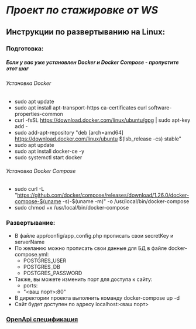 # _Проект по стажировке от WS_
## Инструкции по развертыванию на Linux:
### Подготовка:
##### Если у вас уже установлен Docker и Docker Compose - пропустите этот шаг

###### Установка Docker
- sudo apt update
- sudo apt install apt-transport-https ca-certificates curl software-properties-common
- curl -fsSL https://download.docker.com/linux/ubuntu/gpg | sudo apt-key add -
- sudo add-apt-repository "deb [arch=amd64] https://download.docker.com/linux/ubuntu $(lsb_release -cs) stable"
- sudo apt update
- sudo apt install docker-ce -y
- sudo systemctl start docker

###### Установка Docker Compose
- sudo curl -L "https://github.com/docker/compose/releases/download/1.26.0/docker-compose-$(uname -s)-$(uname -m)" -o /usr/local/bin/docker-compose
- sudo chmod +x /usr/local/bin/docker-compose

### Развертывание:
- В файле app/config/app_config.php прописать свои secretKey и serverName
- По желанию можно прописать свои данные для БД в файле docker-compose.yml:
  - POSTGRES_USER
  - POSTGRES_DB
  - POSTGRES_PASSWORD
- Также, вы можете изменить порт для доступа к сайту:
  - ports:
  - "<ваш порт>:80"
- В директории проекта выполнить команду docker-compose up -d
- Сайт будет доступен по адресу localhost:<ваш порт>

### [OpenApi спецификация](openapi.yaml)
